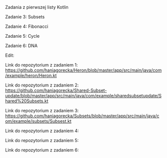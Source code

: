 Zadania z pierwszej listy Kotlin

Zadanie 3: Subsets

Zadanie 4: Fibonacci

Zadanie 5: Cycle

Zadanie 6: DNA

Edit:

Link do repozytorium z zadaniem 1: https://github.com/haniagorecka/Heron/blob/master/app/src/main/java/com/example/heron/Heron.kt

Link do repozytorium z zadaniem 2: https://github.com/haniagorecka/Shared-Subset-update/blob/master/app/src/main/java/com/example/sharedsubsetupdate/Shared%20Subsets.kt

Link do repozytorium z zadaniem 3: https://github.com/haniagorecka/Subsets/blob/master/app/src/main/java/com/example/subsets/Subsest.kt

Link do repozytorium z zadaniem 4: 

Link do repozytorium z zadaniem 5:

Link do repozytorium z zadaniem 6:
